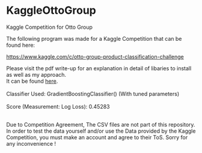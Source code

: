 # KaggleOttoGroup
Kaggle Competition for Otto Group </br>

The following program was made for a Kaggle Competition that can be found here: </br>

https://www.kaggle.com/c/otto-group-product-classification-challenge </br>

Please visit the pdf write-up for an explanation in detail of libaries to install as well as my approach. </br>
It can be found [here](https://github.com/adankha/KaggleOttoGroup/blob/master/KaggleComp-OttoGroup.pdf). </br> </br>
Classifier Used: GradientBoostingClassifier() (With tuned parameters) </br> </br>
Score (Measurement: Log Loss): 0.45283 </br> </br>

Due to Competition Agreement, The CSV files are not part of this repository. In order to test the data yourself and/or use the Data provided by the Kaggle Competition, you must make an account and agree to their ToS. Sorry for any inconvenience !

